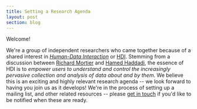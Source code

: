 ```yaml
---
title: Setting a Research Agenda
layout: post
section: blog
---
```


Welcome!

We're a group of independent researchers who came together because of a shared interest in _[Human-Data Interaction][hdi]_ or [HDI][]. Stemming from a discussion between [Richard Mortier][mort] and [Hamed Haddadi][hamed], the essence of HDI is to _empower users to understand and control the increasingly pervasive collection and analysis of data about and by them_. We believe this is an exciting and highly relevant research agenda -- we look forward to having you join us as it develops! We're in the process of setting up a mailing list, and other related resources -- please [get in touch][info] if you'd like to be notified when these are ready.

[mort]: http://www.cs.nott.ac.uk/~rmm/
[hamed]: http://www.eecs.qmul.ac.uk/~hamed/public/Hamed.html
[hdi]: http://de2013.org/wp-content/uploads/2013/09/de2013_submission_15.pdf
[info]: mailto:info@hdiresearch.org
